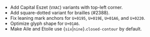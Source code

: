 * Add Capital Eszet (`VXAC`) variants with top-left corner.
* Add square-dotted variant for brailles (#2388).
* Fix leaning mark anchors for `U+0195`, `U+019E`, `U+01A6`, and `U+0220`.
* Optimize glyph shape for `U+01A6`.
* Make Aile and Etoile use {`six`|`nine`}.`closed-contour` by default.
